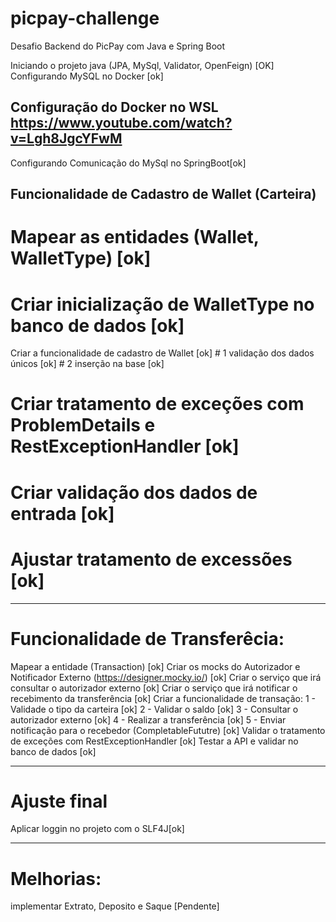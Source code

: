 # picpay-challenge
Desafio Backend do PicPay com Java e Spring Boot

Iniciando o projeto java (JPA, MySql, Validator, OpenFeign) [OK]
Configurando MySQL no Docker [ok]

## Configuração do Docker no WSL https://www.youtube.com/watch?v=Lgh8JgcYFwM
Configurando Comunicação do MySql no SpringBoot[ok]

## Funcionalidade de Cadastro de Wallet (Carteira) ##

# Mapear as entidades (Wallet, WalletType) [ok]
# Criar inicialização de WalletType no banco de dados [ok]
Criar a funcionalidade de cadastro de Wallet [ok]
	# 1 validação dos dados únicos [ok]
	# 2 inserção na base [ok]
# Criar tratamento de exceções com ProblemDetails e RestExceptionHandler [ok]
# Criar validação dos dados de entrada [ok]
# Ajustar tratamento de excessões [ok]

---

# Funcionalidade de Transferêcia:

Mapear a entidade (Transaction) [ok]
Criar os mocks do Autorizador e Notificador Externo (https://designer.mocky.io/) [ok]
Criar o serviço que irá consultar o autorizador externo [ok]
Criar o serviço que irá notificar o recebimento da transferência [ok]
Criar a funcionalidade de transação:
	1 - Validade o tipo da carteira [ok]
	2 - Validar o saldo [ok]
	3 - Consultar o autorizador externo [ok]
	4 - Realizar a transferência [ok]
	5 - Enviar notificação para o recebedor (CompletableFututre) [ok]
Validar o tratamento de exceções com RestExceptionHandler  [ok]
Testar a API e validar no banco de dados [ok]

---

# Ajuste final

Aplicar loggin no projeto com o SLF4J[ok]

--- 
# Melhorias:

implementar Extrato, Deposito e Saque [Pendente]